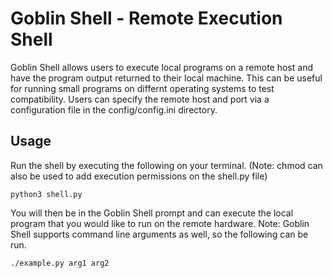 # Goblin Shell - Remote Execution Shell
Goblin Shell allows users to execute local programs on a remote host and have the program output returned to their local machine. This can be useful for running small programs on differnt operating systems to test compatibility. Users can specify the remote host and port via a configuration file in the config/config.ini directory.

## Usage
Run the shell by executing the following on your terminal. (Note: chmod can also be used to add execution permissions on the shell.py file)

```
python3 shell.py
```

You will then be in the Goblin Shell prompt and can execute the local program that you would like to run on the remote hardware. Note: Goblin Shell supports command line arguments as well, so the following can be run.

```
./example.py arg1 arg2
```
